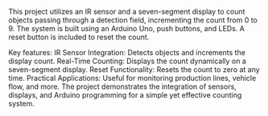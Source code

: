 This project utilizes an IR sensor and a seven-segment display to count objects passing through a detection field, incrementing the count from 0 to 9. The system is built using an Arduino Uno, push buttons, and LEDs. A reset button is included to reset the count.

Key features:
IR Sensor Integration: Detects objects and increments the display count.
Real-Time Counting: Displays the count dynamically on a seven-segment display.
Reset Functionality: Resets the count to zero at any time.
Practical Applications: Useful for monitoring production lines, vehicle flow, and more.
The project demonstrates the integration of sensors, displays, and Arduino programming for a simple yet effective counting system.
